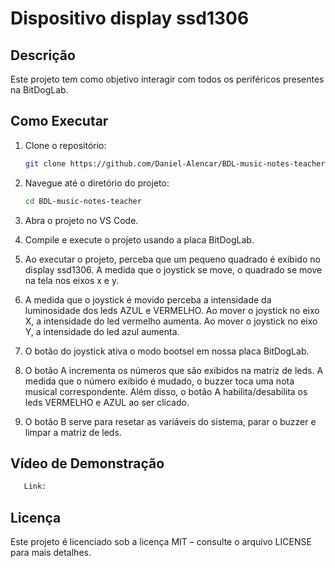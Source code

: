 # Dispositivo display ssd1306

## Descrição
Este projeto tem como objetivo interagir com todos os periféricos presentes na BitDogLab.

## Como Executar
1. Clone o repositório:
   ```bash
   git clone https://github.com/Daniel-Alencar/BDL-music-notes-teacher
   ```
2. Navegue até o diretório do projeto:
   ```bash
   cd BDL-music-notes-teacher
   ```
3. Abra o projeto no VS Code.
  
4. Compile e execute o projeto usando a placa BitDogLab.

5. Ao executar o projeto, perceba que um pequeno quadrado é exibido no display ssd1306. A medida que o joystick se move, o quadrado se move na tela nos eixos x e y.

6. A medida que o joystick é movido perceba a intensidade da luminosidade dos leds AZUL e VERMELHO. Ao mover o joystick no eixo X, a intensidade do led vermelho aumenta. Ao mover o joystick no eixo Y, a intensidade do led azul aumenta.

7. O botão do joystick ativa o modo bootsel em nossa placa BitDogLab.

8. O botão A incrementa os números que são exibidos na matriz de leds. A medida que o número exibido é mudado, o buzzer toca uma nota musical correspondente. Além disso, o botão A habilita/desabilita os leds VERMELHO e AZUL ao ser clicado.

9. O botão B serve para resetar as variáveis do sistema, parar o buzzer e limpar a matriz de leds.

## Vídeo de Demonstração
```bash
   Link: 
```

## Licença
Este projeto é licenciado sob a licença MIT – consulte o arquivo LICENSE para mais detalhes.

